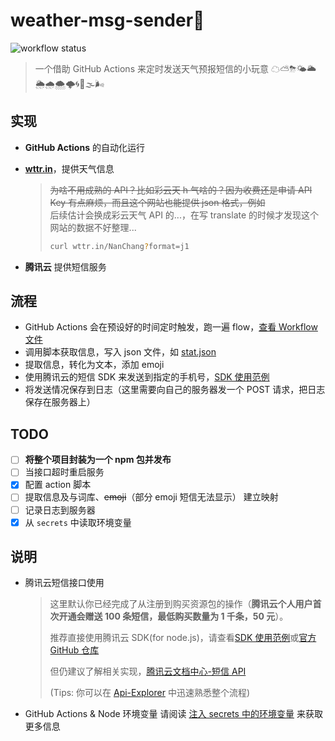 # weather-msg-sender💌

![workflow status](https://github.com/linbudu599/weather-msg-sender/workflows/Auto%20Sender%20Workflow/badge.svg)

> 一个借助 GitHub Actions 来定时发送天气预报短信的小玩意 ☁⛅⛈🌤🌥🌦🌧🌨🌩🌀🌂🌫🌬

## 实现

- **GitHub Actions** 的自动化运行
- [**wttr.in**](https://wttr.in/)，提供天气信息

  > ~~为啥不用成熟的 API？比如彩云天 h 气啥的？因为收费还是申请 API Key 有点麻烦，而且这个网站也能提供 json 格式，例如~~  
  > 后续估计会换成彩云天气 API 的...，在写 translate 的时候才发现这个网站的数据不好整理...
  >
  > ```bash
  > curl wttr.in/NanChang?format=j1
  > ```

- **腾讯云** 提供短信服务

## 流程

- GitHub Actions 会在预设好的时间定时触发，跑一遍 flow，[查看 Workflow 文件](./.github/workflows/action.yml)
- 调用脚本获取信息，写入 json 文件，如 [stat.json](tmp/stat.json)
- 提取信息，转化为文本，添加 emoji
- 使用腾讯云的短信 SDK 来发送到指定的手机号，[SDK 使用范例](server/send.js)
- 将发送情况保存到日志（这里需要向自己的服务器发一个 POST 请求，把日志保存在服务器上）

## TODO

- [ ] **将整个项目封装为一个 npm 包并发布**
- [ ] 当接口超时重启服务
- [x] 配置 action 脚本
- [ ] 提取信息及与词库、~~emoji~~（部分 emoji 短信无法显示） 建立映射
- [ ] 记录日志到服务器
- [x] 从 `secrets` 中读取环境变量

## 说明

- 腾讯云短信接口使用

  > 这里默认你已经完成了从注册到购买资源包的操作（**腾讯云个人用户首次开通会赠送 100 条短信，最低购买数量为 1 千条，50 元**）。
  >
  > 推荐直接使用腾讯云 SDK(for node.js)，请查看[SDK 使用范例](server/send.js)或[官方 GitHub 仓库](https://github.com/TencentCloud/tencentcloud-sdk-nodejs)
  >
  > 但仍建议了解相关实现，[腾讯云文档中心-短信 API](https://cloud.tencent.com/document/product/382/3776)
  >
  > (Tips: 你可以在 [Api-Explorer](https://console.cloud.tencent.com/api/explorer?Product=sms&Version=2019-07-11&Action=SendSms&SignVersion=) 中迅速熟悉整个流程)

- GitHub Actions & Node 环境变量
  请阅读 [注入 secrets 中的环境变量](docs/env_inject.md) 来获取更多信息

